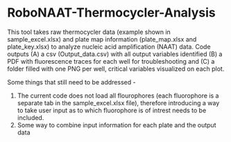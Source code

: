 # RoboNAAT-Thermocycler-Analysis

This tool takes raw thermocycler data (example shown in sample_excel.xlsx) and plate map information (plate_map.xlsx and plate_key.xlsx) to analyze nucleic acid amplification (NAAT) data. Code outputs (A) a csv (Output_data.csv) with all output variables identified (B) a PDF with fluorescence traces for each well for troubleshooting and (C) a folder filled with one PNG per well, critical variables visualized on each plot. 

Some things that still need to be addressed - 
1. The current code does not load all flourophores (each fluorophore is a separate tab in the sample_excel.xlsx file), therefore introducing a way to take user input as to which fluorophore is of intrest needs to be included. 
2. Some way to combine input information for each plate and the output data
